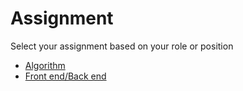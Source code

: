 # Assignment

Select your assignment based on your role or position
- [Algorithm](./algorithm)
- [Front end/Back end](./backend)